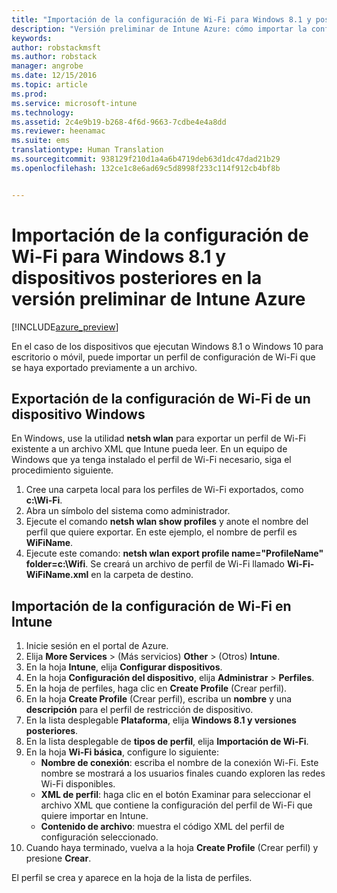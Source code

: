 ```yaml
---
title: "Importación de la configuración de Wi-Fi para Windows 8.1 y posterior | Versión preliminar de Intune Azure | Microsoft Docs"
description: "Versión preliminar de Intune Azure: cómo importar la configuración de Wi-Fi de Windows a un perfil de Wi-Fi de Intune."
keywords: 
author: robstackmsft
ms.author: robstack
manager: angrobe
ms.date: 12/15/2016
ms.topic: article
ms.prod: 
ms.service: microsoft-intune
ms.technology: 
ms.assetid: 2c4e9b19-b268-4f6d-9663-7cdbe4e4a8dd
ms.reviewer: heenamac
ms.suite: ems
translationtype: Human Translation
ms.sourcegitcommit: 938129f210d1a4a6b4719deb63d1dc47dad21b29
ms.openlocfilehash: 132ce1c8e6ad69c5d8998f233c114f912cb4bf8b


---
```


# <a name="how-to-import-wi-fi-settings-for-windows-81-and-later-devices-in-intune-azure-preview"></a>Importación de la configuración de Wi-Fi para Windows 8.1 y dispositivos posteriores en la versión preliminar de Intune Azure

[!INCLUDE[azure_preview](../includes/azure_preview.md)]

En el caso de los dispositivos que ejecutan Windows 8.1 o Windows 10 para escritorio o móvil, puede importar un perfil de configuración de Wi-Fi que se haya exportado previamente a un archivo.

## <a name="export-wi-fi-settings-from-a-windows-device"></a>Exportación de la configuración de Wi-Fi de un dispositivo Windows

En Windows, use la utilidad **netsh wlan** para exportar un perfil de Wi-Fi existente a un archivo XML que Intune pueda leer. En un equipo de Windows que ya tenga instalado el perfil de Wi-Fi necesario, siga el procedimiento siguiente.
1. Cree una carpeta local para los perfiles de Wi-Fi exportados, como **c:\Wi-Fi**.
1. Abra un símbolo del sistema como administrador.
1. Ejecute el comando **netsh wlan show profiles** y anote el nombre del perfil que quiere exportar. En este ejemplo, el nombre de perfil es **WiFiName**.
1. Ejecute este comando: **netsh wlan export profile name="ProfileName" folder=c:\Wifi**. Se creará un archivo de perfil de Wi-Fi llamado **Wi-Fi-WiFiName.xml** en la carpeta de destino.

## <a name="import-the-wi-fi-settings-into-intune"></a>Importación de la configuración de Wi-Fi en Intune

1. Inicie sesión en el portal de Azure.
2. Elija **More Services** >  (Más servicios) **Other** >  (Otros) **Intune**.
3. En la hoja **Intune**, elija **Configurar dispositivos**.
2. En la hoja **Configuración del dispositivo**, elija **Administrar** > **Perfiles**.
3. En la hoja de perfiles, haga clic en **Create Profile** (Crear perfil).
4. En la hoja **Create Profile** (Crear perfil), escriba un **nombre** y una **descripción** para el perfil de restricción de dispositivo.
5. En la lista desplegable **Plataforma**, elija **Windows 8.1 y versiones posteriores**.
6. En la lista desplegable de **tipos de perfil**, elija **Importación de Wi-Fi**.
7. En la hoja **Wi-Fi básica**, configure lo siguiente:
    - **Nombre de conexión**: escriba el nombre de la conexión Wi-Fi. Este nombre se mostrará a los usuarios finales cuando exploren las redes Wi-Fi disponibles.
    - **XML de perfil**: haga clic en el botón Examinar para seleccionar el archivo XML que contiene la configuración del perfil de Wi-Fi que quiere importar en Intune.
    - **Contenido de archivo**: muestra el código XML del perfil de configuración seleccionado.
8. Cuando haya terminado, vuelva a la hoja **Create Profile** (Crear perfil) y presione **Crear**.

El perfil se crea y aparece en la hoja de la lista de perfiles.



<!--HONumber=Feb17_HO1-->


